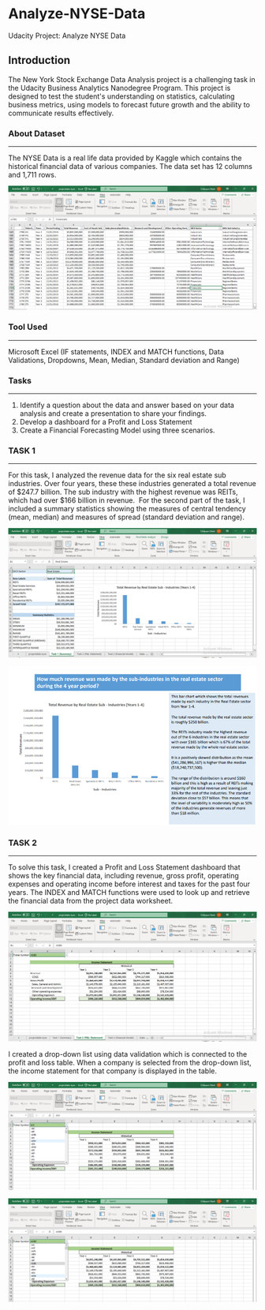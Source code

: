 # Analyze-NYSE-Data
Udacity Project: Analyze NYSE Data

## Introduction 
The New York Stock Exchange Data Analysis project is a challenging task in the Udacity Business Analytics Nanodegree Program. This project is designed to test the student's understanding on statistics, calculating business metrics, using models to forecast future growth and the ability to communicate results effectively.
### About Dataset
---
The NYSE Data is a real life data provided by Kaggle which contains the historical financial data of various companies. The data set has 12 columns and 1,711 rows.

![](uda_1.PNG)

### Tool Used
---
Microsoft Excel (IF statements, INDEX and MATCH functions, Data Validations, Dropdowns, Mean, Median, Standard deviation and Range)

### Tasks
---
1. Identify a question about the data and answer based on your data analysis and create a presentation to share your findings.
2. Develop a dashboard for a Profit and Loss Statement 
3. Create a Financial Forecasting Model using three scenarios.

### TASK 1
---
For this task, I analyzed the revenue data for the six real estate sub industries. Over four years, these these industries generated a total revenue of $247.7 billion. The sub industry with the highest revenue was REITs, which had over $166 billion in revenue. 
For the second part of the task, I included a summary statistics showing the measures of central tendency (mean, median) and measures of spread (standard deviation and range).

![](uda_2.PNG)

![](uda_3.PNG)

### TASK 2
---
To solve this task, I created a Profit and Loss Statement dashboard that shows the key financial data, including revenue, gross profit, operating expenses and operating income before interest and taxes for the past four years.
The INDEX and MATCH functions were used to look up and retrieve the financial data from the project data worksheet.

![](uda_4b.PNG)

I created a drop-down list using data validation which is connected to the profit and loss table. When a company is selected from the drop-down list, the income statement for that company is displayed in the table.

![](uda_5.PNG)

![](uda_6.PNG)
